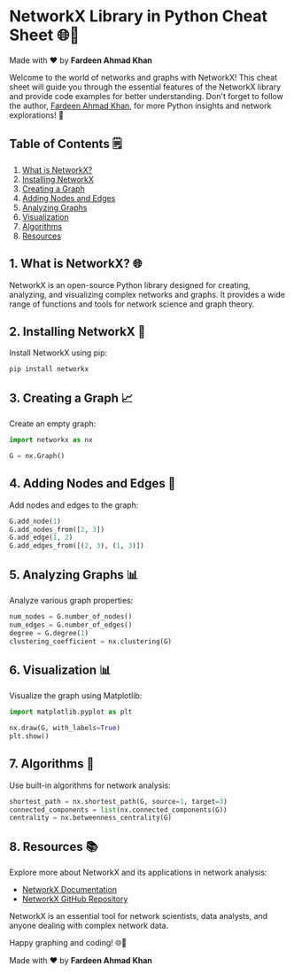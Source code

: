 # NetworkX Library in Python Cheat Sheet 🌐🔗

Made with :heart: by **Fardeen Ahmad Khan**

Welcome to the world of networks and graphs with NetworkX! This cheat sheet will guide you through the essential features of the NetworkX library and provide code examples for better understanding. Don't forget to follow the author, [Fardeen Ahmad Khan](https://github.com/I-Fardeen), for more Python insights and network explorations! 🌟

## Table of Contents 🗒️

1. [What is NetworkX?](#what-is-networkx)
2. [Installing NetworkX](#installing-networkx)
3. [Creating a Graph](#creating-a-graph)
4. [Adding Nodes and Edges](#adding-nodes-and-edges)
5. [Analyzing Graphs](#analyzing-graphs)
6. [Visualization](#visualization)
7. [Algorithms](#algorithms)
8. [Resources](#resources)

## 1. What is NetworkX? 🌐

NetworkX is an open-source Python library designed for creating, analyzing, and visualizing complex networks and graphs. It provides a wide range of functions and tools for network science and graph theory.

## 2. Installing NetworkX 🚀

Install NetworkX using pip:

```python
pip install networkx
```

## 3. Creating a Graph 📈

Create an empty graph:

```python
import networkx as nx

G = nx.Graph()
```

## 4. Adding Nodes and Edges 🔗

Add nodes and edges to the graph:

```python
G.add_node(1)
G.add_nodes_from([2, 3])
G.add_edge(1, 2)
G.add_edges_from([(2, 3), (1, 3)])
```

## 5. Analyzing Graphs 📊

Analyze various graph properties:

```python
num_nodes = G.number_of_nodes()
num_edges = G.number_of_edges()
degree = G.degree(1)
clustering_coefficient = nx.clustering(G)
```

## 6. Visualization 📊

Visualize the graph using Matplotlib:

```python
import matplotlib.pyplot as plt

nx.draw(G, with_labels=True)
plt.show()
```

## 7. Algorithms 🧮

Use built-in algorithms for network analysis:

```python
shortest_path = nx.shortest_path(G, source=1, target=3)
connected_components = list(nx.connected_components(G))
centrality = nx.betweenness_centrality(G)
```

## 8. Resources 📚

Explore more about NetworkX and its applications in network analysis:

- [NetworkX Documentation](https://networkx.github.io/)
- [NetworkX GitHub Repository](https://github.com/networkx/networkx)

NetworkX is an essential tool for network scientists, data analysts, and anyone dealing with complex network data.

Happy graphing and coding! 🌐🔗

Made with :heart: by **Fardeen Ahmad Khan**
